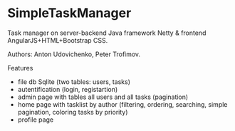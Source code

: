 # SimpleTaskManager

Task manager on server-backend Java framework Netty &amp; frontend AngularJS+HTML+Bootstrap CSS.

Authors: Anton Udovichenko, Peter Trofimov.

Features

+ file db Sqlite (two tables: users, tasks)
+ autentification (login, registartion)
+ admin page with tables all users and all tasks (pagination)
+ home page with tasklist by author (filtering, ordering, searching, simple pagination, coloring tasks by priority)
+ profile page
